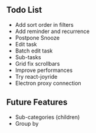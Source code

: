 ## Todo List

* Add sort order in filters
* Add reminder and recurrence
* Postpone Snooze
* Edit task
* Batch edit task
* Sub-tasks
* Grid fix scrollbars
* Improve performances
* Try react-joyride
* Electron proxy connection

## Future Features

* Sub-categories (children)
* Group by
